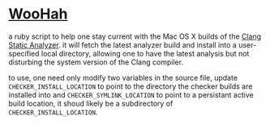 [WooHah](http://github.com/jpld/WooHah/)
=============
a ruby script to help one stay current with the Mac OS X builds of the [Clang Static Analyzer](http://clang-analyzer.llvm.org/). it will fetch the latest analyzer build and install into a user-specified local directory, allowing one to have the latest analysis but not disturbing the system version of the Clang compiler.

to use, one need only modify two variables in the source file, update ``CHECKER_INSTALL_LOCATION`` to point to the directory the checker builds are installed into and ``CHECKER_SYMLINK_LOCATION`` to point to a persistant active build location, it shoud likely be a subdirectory of ``CHECKER_INSTALL_LOCATION``.